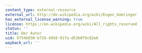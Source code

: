```yaml
---
content_type: external-resource
external_url: http://de.wikipedia.org/wiki/Eugen_Gomringer
has_external_license_warning: true
license: https://en.wikipedia.org/wiki/All_rights_reserved
status: ''
title: Der Autor
uid: 9754b030-b726-4958-91fa-d53b0f9c62e6
wayback_url: ''
---
```


